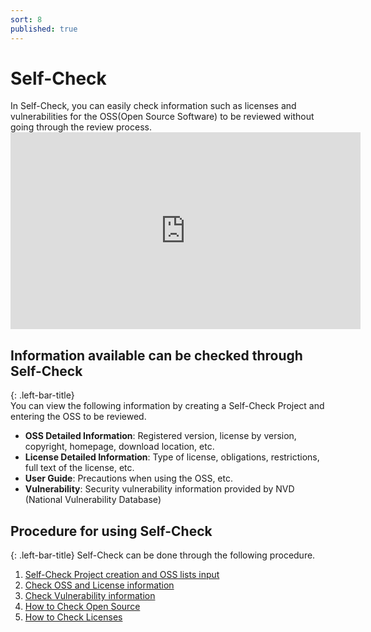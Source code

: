 ```yaml
---
sort: 8
published: true
---
```

# Self-Check
<div class="note">
In Self-Check, you can easily check information such as licenses and vulnerabilities for the OSS(Open Source Software) to be reviewed without going through the review process.
</div>  

<iframe width="560" height="315" src="https://www.youtube.com/embed/ihldFWFIbrM" title="YouTube video player" frameborder="0" allow="accelerometer; autoplay; clipboard-write; encrypted-media; gyroscope; picture-in-picture" allowfullscreen></iframe>

## Information available can be checked through Self-Check
{: .left-bar-title}  
You can view the following information by creating a Self-Check Project and entering the OSS to be reviewed.
- **OSS Detailed Information**: Registered version, license by version, copyright, homepage, download location, etc.
- **License Detailed Information**: Type of license, obligations, restrictions, full text of the license, etc.
- **User Guide**: Precautions when using the OSS, etc.
- **Vulnerability**: Security vulnerability information provided by NVD (National Vulnerability Database)

## Procedure for using Self-Check 
{: .left-bar-title}
Self-Check can be done through the following procedure.  
1. [Self-Check Project creation and OSS lists input](https://fosslight.org/hub-guide-en/tutorial/2_self_check/1_create_project.html)   
2. [Check OSS and License information](https://fosslight.org/hub-guide-en/tutorial/2_self_check/2_verify_oss_license.html)  
3. [Check Vulnerability information](https://fosslight.org/hub-guide-en/tutorial/2_self_check/3_verify_vulnerability.html)  
4. [How to Check Open Source](https://fosslight.org/hub-guide-en/tips/1_common/2_pre_review/2_how_to_check_oss.html)  
5. [How to Check Licenses](https://fosslight.org/hub-guide-en/tips/1_common/2_pre_review/1_how_to_check_license.html) 
